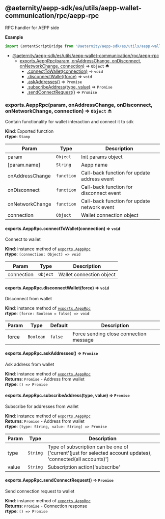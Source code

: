 <a id="module_@aeternity/aepp-sdk/es/utils/aepp-wallet-communication/rpc/aepp-rpc"></a>

## @aeternity/aepp-sdk/es/utils/aepp-wallet-communication/rpc/aepp-rpc
RPC handler for AEPP side

**Example**  
```js
import ContentScriptBridge from '@aeternity/aepp-sdk/es/utils/aepp-wallet-communication/rpc/aepp-rpc'
```

* [@aeternity/aepp-sdk/es/utils/aepp-wallet-communication/rpc/aepp-rpc](#module_@aeternity/aepp-sdk/es/utils/aepp-wallet-communication/rpc/aepp-rpc)
    * [exports.AeppRpc(param, onAddressChange, onDisconnect, onNetworkChange, connection)](#exp_module_@aeternity/aepp-sdk/es/utils/aepp-wallet-communication/rpc/aepp-rpc--exports.AeppRpc) ⇒ `Object` ⏏
        * [.connectToWallet(connection)](#module_@aeternity/aepp-sdk/es/utils/aepp-wallet-communication/rpc/aepp-rpc--exports.AeppRpc+connectToWallet) ⇒ `void`
        * [.disconnectWallet(force)](#module_@aeternity/aepp-sdk/es/utils/aepp-wallet-communication/rpc/aepp-rpc--exports.AeppRpc+disconnectWallet) ⇒ `void`
        * [.askAddresses()](#module_@aeternity/aepp-sdk/es/utils/aepp-wallet-communication/rpc/aepp-rpc--exports.AeppRpc+askAddresses) ⇒ `Promise`
        * [.subscribeAddress(type, value)](#module_@aeternity/aepp-sdk/es/utils/aepp-wallet-communication/rpc/aepp-rpc--exports.AeppRpc+subscribeAddress) ⇒ `Promise`
        * [.sendConnectRequest()](#module_@aeternity/aepp-sdk/es/utils/aepp-wallet-communication/rpc/aepp-rpc--exports.AeppRpc+sendConnectRequest) ⇒ `Promise`

<a id="exp_module_@aeternity/aepp-sdk/es/utils/aepp-wallet-communication/rpc/aepp-rpc--exports.AeppRpc"></a>

### exports.AeppRpc(param, onAddressChange, onDisconnect, onNetworkChange, connection) ⇒ `Object` ⏏
Contain functionality for wallet interaction and connect it to sdk

**Kind**: Exported function  
**rtype**: `Stamp`

| Param | Type | Description |
| --- | --- | --- |
| param | `Object` | Init params object |
| [param.name] | `String` | Aepp name |
| onAddressChange | `function` | Call-back function for update address event |
| onDisconnect | `function` | Call-back function for disconnect event |
| onNetworkChange | `function` | Call-back function for update network event |
| connection | `Object` | Wallet connection object |

<a id="module_@aeternity/aepp-sdk/es/utils/aepp-wallet-communication/rpc/aepp-rpc--exports.AeppRpc+connectToWallet"></a>

#### exports.AeppRpc.connectToWallet(connection) ⇒ `void`
Connect to wallet

**Kind**: instance method of [`exports.AeppRpc`](#exp_module_@aeternity/aepp-sdk/es/utils/aepp-wallet-communication/rpc/aepp-rpc--exports.AeppRpc)  
**rtype**: `(connection: Object) => void`

| Param | Type | Description |
| --- | --- | --- |
| connection | `Object` | Wallet connection object |

<a id="module_@aeternity/aepp-sdk/es/utils/aepp-wallet-communication/rpc/aepp-rpc--exports.AeppRpc+disconnectWallet"></a>

#### exports.AeppRpc.disconnectWallet(force) ⇒ `void`
Disconnect from wallet

**Kind**: instance method of [`exports.AeppRpc`](#exp_module_@aeternity/aepp-sdk/es/utils/aepp-wallet-communication/rpc/aepp-rpc--exports.AeppRpc)  
**rtype**: `(force: Boolean = false) => void`

| Param | Type | Default | Description |
| --- | --- | --- | --- |
| force | `Boolean` | <code>false</code> | Force sending close connection message |

<a id="module_@aeternity/aepp-sdk/es/utils/aepp-wallet-communication/rpc/aepp-rpc--exports.AeppRpc+askAddresses"></a>

#### exports.AeppRpc.askAddresses() ⇒ `Promise`
Ask address from wallet

**Kind**: instance method of [`exports.AeppRpc`](#exp_module_@aeternity/aepp-sdk/es/utils/aepp-wallet-communication/rpc/aepp-rpc--exports.AeppRpc)  
**Returns**: `Promise` - Address from wallet  
**rtype**: `() => Promise`
<a id="module_@aeternity/aepp-sdk/es/utils/aepp-wallet-communication/rpc/aepp-rpc--exports.AeppRpc+subscribeAddress"></a>

#### exports.AeppRpc.subscribeAddress(type, value) ⇒ `Promise`
Subscribe for addresses from wallet

**Kind**: instance method of [`exports.AeppRpc`](#exp_module_@aeternity/aepp-sdk/es/utils/aepp-wallet-communication/rpc/aepp-rpc--exports.AeppRpc)  
**Returns**: `Promise` - Address from wallet  
**rtype**: `(type: String, value: String) => Promise`

| Param | Type | Description |
| --- | --- | --- |
| type | `String` | Type of subscription can be one of ['current'(just for selected account updates), 'connected(all accounts)'] |
| value | `String` | Subscription action('subscribe'|'unsubscribe') |

<a id="module_@aeternity/aepp-sdk/es/utils/aepp-wallet-communication/rpc/aepp-rpc--exports.AeppRpc+sendConnectRequest"></a>

#### exports.AeppRpc.sendConnectRequest() ⇒ `Promise`
Send connection request to wallet

**Kind**: instance method of [`exports.AeppRpc`](#exp_module_@aeternity/aepp-sdk/es/utils/aepp-wallet-communication/rpc/aepp-rpc--exports.AeppRpc)  
**Returns**: `Promise` - Connection response  
**rtype**: `() => Promise`
